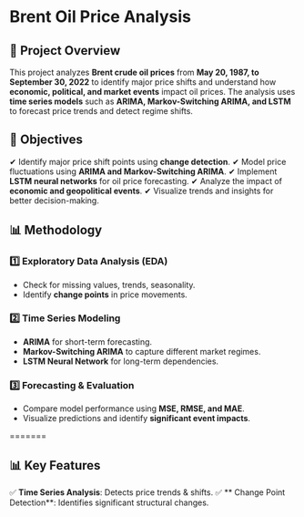 # Brent Oil Price Analysis

## 📌 Project Overview
This project analyzes **Brent crude oil prices** from **May 20, 1987, to September 30, 2022** to identify major price shifts and understand how **economic, political, and market events** impact oil prices. The analysis uses **time series models** such as **ARIMA, Markov-Switching ARIMA, and LSTM** to forecast price trends and detect regime shifts.


## 🎯 Objectives
✔ Identify major price shift points using **change detection**.
✔ Model price fluctuations using **ARIMA and Markov-Switching ARIMA**.
✔ Implement **LSTM neural networks** for oil price forecasting.
✔ Analyze the impact of **economic and geopolitical events**.
✔ Visualize trends and insights for better decision-making.

## 📊 Methodology
### 1️⃣ **Exploratory Data Analysis (EDA)**
- Check for missing values, trends, seasonality.
- Identify **change points** in price movements.

### 2️⃣ **Time Series Modeling**
- **ARIMA** for short-term forecasting.
- **Markov-Switching ARIMA** to capture different market regimes.
- **LSTM Neural Network** for long-term dependencies.

### 3️⃣ **Forecasting & Evaluation**
- Compare model performance using **MSE, RMSE, and MAE**.
- Visualize predictions and identify **significant event impacts**.

=======
## 📊 Key Features
✅ **Time Series Analysis**: Detects price trends & shifts.
✅ ** Change Point Detection**: Identifies significant structural changes.


